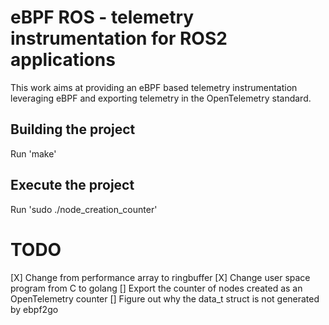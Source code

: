 # eBPF ROS - telemetry instrumentation for ROS2 applications

This work aims at providing an eBPF based telemetry instrumentation leveraging eBPF and exporting telemetry in the OpenTelemetry standard.

## Building the project

Run 'make'

## Execute the project

Run 'sudo ./node_creation_counter'

# TODO
 [X] Change from performance array to ringbuffer
 [X] Change user space program from C to golang
 [] Export the counter of nodes created as an OpenTelemetry counter
 [] Figure out why the data_t struct is not generated by ebpf2go
